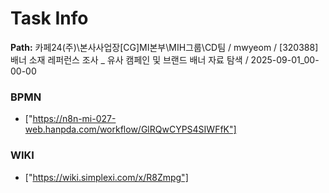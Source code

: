 # Task Info

**Path:** 카페24(주)\본사사업장\[CG]MI본부\MIH그룹\CD팀 / mwyeom / [320388] 배너 소재 레퍼런스 조사 _ 유사 캠페인 및 브랜드 배너 자료 탐색 / 2025-09-01_00-00-00

### BPMN
- ["https://n8n-mi-027-web.hanpda.com/workflow/GlRQwCYPS4SIWFfK"]

### WIKI
- ["https://wiki.simplexi.com/x/R8Zmpg"]

